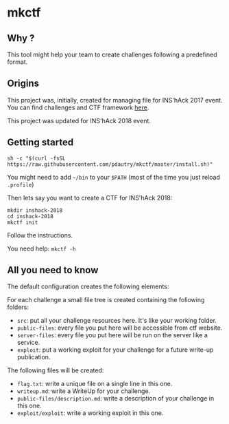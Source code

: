 # mkctf

## Why ?

This tool might help your team to create challenges following a predefined format.

##  Origins

This project was, initially, created for managing file for INS'hAck 2017 event.
You can find challenges and CTF framework [here](https://github.com/HugoDelval/inshack-2017).

This project was updated for INS'hAck 2018 event.

## Getting started

```
sh -c "$(curl -fsSL https://raw.githubusercontent.com/pdautry/mkctf/master/install.sh)"
```

You might need to add `~/bin` to your `$PATH` (most of the time you just reload `.profile`)

Then lets say you want to create a CTF for INS'hAck 2018:

```
mkdir inshack-2018
cd inshack-2018
mkctf init
```

Follow the instructions.

You need help: `mkctf -h`

## All you need to know

The default configuration creates the following elements:

For each challenge a small file tree is created containing the following folders:

 + `src`: put all your challenge resources here. It's like your working folder.
 + `public-files`: every file you put here will be accessible from ctf website.
 + `server-files`: every file you put here will be run on the server like a service.
 + `exploit`: put a working exploit for your challenge for a future write-up publication.

The following files will be created:

 + `flag.txt`: write a unique file on a single line in this one.
 + `writeup.md`: write a WriteUp for your challenge.
 + `public-files/description.md`: write a description of your challenge in this one.
 + `exploit/exploit`: write a working exploit in this one.
